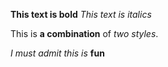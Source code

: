 **This text is bold**
_This text is italics_

This is **a combination** of _two styles_.

_I must admit this is_ __fun__
